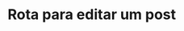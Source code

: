#  Rota para editar um post

<api-endpoint openapi-path="../../specifications/shapeUpSwagger2.json" method="PATCH" endpoint="/v1/Post/{id}/editPost"/>